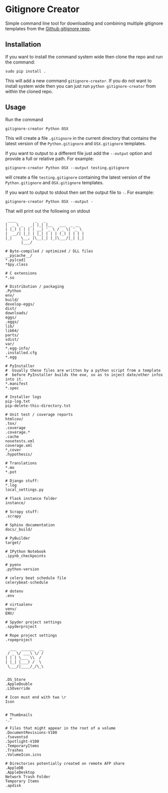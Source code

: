 # Gitignore Creator

Simple command line tool for downloading and combining multiple
gitignore templates from the
[Github gitignore repo](https://github.com/github/gitignore).

## Installation

If you want to install the command system wide then clone the repo and
run the command:

```
sudo pip install .
```

This will add a new command `gitignore-creator`. If you do not want to
install system wide then you can just run `python gitignore-creator`
from within the cloned repo.

## Usage

Run the command

```
gitignore-creator Python OSX
```

This will create a file `.gitignore` in the current directory that
contains the latest version of the `Python.gitignore` and
`OSX.gitignore` templates.

If you want to output to a different file just add the `--output`
option and provide a full or relative path. For example:

```
gitignore-creator Python OSX --output testing.gitignore
```

will create a file `testing.gitignore` containing the latest version
of the `Python.gitignore` and `OSX.gitignore` templates.

If you want to output to stdout then set the output file to `-`. For
example:

```
gitignore-creator Python OSX --output -
```

That will print out the following on stdout

```
 ____        _   _                 
|  _ \ _   _| |_| |__   ___  _ __  
| |_) | | | | __| '_ \ / _ \| '_ \ 
|  __/| |_| | |_| | | | (_) | | | |
|_|    \__, |\__|_| |_|\___/|_| |_|
       |___/                       

# Byte-compiled / optimized / DLL files
__pycache__/
*.py[cod]
*$py.class

# C extensions
*.so

# Distribution / packaging
.Python
env/
build/
develop-eggs/
dist/
downloads/
eggs/
.eggs/
lib/
lib64/
parts/
sdist/
var/
*.egg-info/
.installed.cfg
*.egg

# PyInstaller
#  Usually these files are written by a python script from a template
#  before PyInstaller builds the exe, so as to inject date/other infos into it.
*.manifest
*.spec

# Installer logs
pip-log.txt
pip-delete-this-directory.txt

# Unit test / coverage reports
htmlcov/
.tox/
.coverage
.coverage.*
.cache
nosetests.xml
coverage.xml
*,cover
.hypothesis/

# Translations
*.mo
*.pot

# Django stuff:
*.log
local_settings.py

# Flask instance folder
instance/

# Scrapy stuff:
.scrapy

# Sphinx documentation
docs/_build/

# PyBuilder
target/

# IPython Notebook
.ipynb_checkpoints

# pyenv
.python-version

# celery beat schedule file
celerybeat-schedule

# dotenv
.env

# virtualenv
venv/
ENV/

# Spyder project settings
.spyderproject

# Rope project settings
.ropeproject

  ___  ______  __
 / _ \/ ___\ \/ /
| | | \___ \\  / 
| |_| |___) /  \ 
 \___/|____/_/\_\
                 

.DS_Store
.AppleDouble
.LSOverride

# Icon must end with two \r
Icon

# Thumbnails
._*

# Files that might appear in the root of a volume
.DocumentRevisions-V100
.fseventsd
.Spotlight-V100
.TemporaryItems
.Trashes
.VolumeIcon.icns

# Directories potentially created on remote AFP share
.AppleDB
.AppleDesktop
Network Trash Folder
Temporary Items
.apdisk
```
